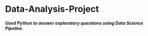 # Data-Analysis-Project
##### Used Python to answer exploratory questions using Data Science Pipeline. 
